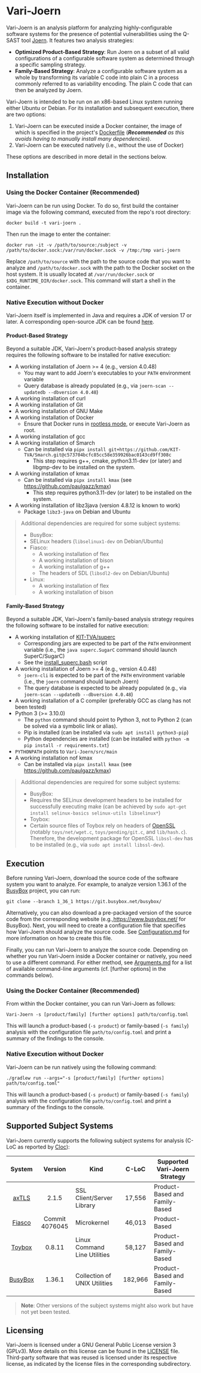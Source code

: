 # Vari-Joern

Vari-Joern is an analysis platform for analyzing highly-configurable software systems for the presence of potential
vulnerabilities using the Q-SAST tool [Joern](https://joern.io).
It features two analysis strategies:
- **Optimized Product-Based Strategy**: Run Joern on a subset of all valid configurations of a configurable software 
  system as determined through a specific sampling strategy.
- **Family-Based Strategy**: Analyze a configurable software system as a whole by transforming its variable C code into
  plain C in a process commonly referred to as variability encoding. The plain C code that can then be analyzed by Joern.


Vari-Joern is intended to be run on an x86-based Linux system running either Ubuntu or Debian. For its installation and 
subsequent execution, there are two options:
1. Vari-Joern can be executed inside a Docker container, the image of which is specified in the project's
   [Dockerfile](Dockerfile) (_**Recommended** as this avoids having to manually install many dependencies_).
2. Vari-Joern can be executed natively (i.e., without the use of Docker)

These options are described in more detail in the sections below.



## Installation 

### Using the Docker Container (Recommended)
Vari-Joern can be run using Docker. To do so, first build the container image via the following command, executed from
the repo's root directory:
```shell
docker build -t vari-joern .
```

Then run the image to enter the container:
```shell
docker run -it -v /path/to/source:/subject -v /path/to/docker.sock:/var/run/docker.sock -v /tmp:/tmp vari-joern
```
Replace `/path/to/source` with the path to the source code that you want to analyze and `/path/to/docker.sock` with the
path to the Docker socket on the host system. It is usually located at `/var/run/docker.sock` or
`$XDG_RUNTIME_DIR/docker.sock`. This command will start a shell in the container.


### Native Execution without Docker

Vari-Joern itself is implemented in Java and requires a JDK of version 17 or later. A corresponding open-source JDK can
be found [here](https://openjdk.org/). 

#### Product-Based Strategy
Beyond a suitable JDK, Vari-Joern's product-based analysis strategy requires the following software to be installed for
native execution:
- A working installation of Joern >= 4 (e.g., version 4.0.48)
  - You may want to add Joern's executables to your `PATH` environment variable
  - Query database is already populated (e.g., via `joern-scan --updatedb --dbversion 4.0.48`)
- A working installation of curl
- A working installation of Git
- A working installation of GNU Make
- A working installation of Docker
  - Ensure that Docker runs in [rootless mode](https://docs.docker.com/engine/security/rootless/), or execute Vari-Joern
    as root.
- A working installation of gcc
- A working installation of Smarch
  - Can be installed via `pipx install git+https://github.com/KIT-TVA/Smarch.git@c573704bcfc85cc58e359926bac0143cd9ff308c`
    - This step requires g++, cmake, python3.11-dev (or later) and libgmp-dev to be installed on the system.
- A working installation of kmax
  - Can be installed via `pipx install kmax` (see https://github.com/paulgazz/kmax)
    - This step requires python3.11-dev (or later) to be installed on the system.
- A working installation of libz3java (version 4.8.12 is known to work)
    - Package `libz3-java` on Debian and Ubuntu

> Additional dependencies are required for some subject systems:
> - BusyBox:
>  - SELinux headers (`libselinux1-dev` on Debian/Ubuntu)
> - Fiasco:
>   - A working installation of flex
>   - A working installation of bison
>   - A working installation of g++
>   - The headers of SDL (`libsdl2-dev` on Debian/Ubuntu)
> - Linux:
>   - A working installation of flex
>   - A working installation of bison

#### Family-Based Strategy
Beyond a suitable JDK, Vari-Joern's family-based analysis strategy requires the following software to be installed for
native execution:
- A working installation of [KIT-TVA/superc](https://github.com/KIT-TVA/superc)
  - Corresponding jars are expected to be part of the `PATH` environment variable (i.e., the `java superc.SugarC` command 
    should launch SuperC/SugarC)
  - See the [install_superc.bash](scripts/install_superc.bash) script
- A working installation of Joern >= 4 (e.g., version 4.0.48)
  - `joern-cli` is expected to be part of the `PATH` environment variable (i.e., the `joern` command should launch Joern)
  - The query database is expected to be already populated (e.g., via `joern-scan --updatedb --dbversion 4.0.48`)
- A working installation of a C compiler (preferably GCC as clang has not been tested)
- Python 3 (>= 3.10.0)
  - The `python` command should point to Python 3, not to Python 2 (can be solved via a symbolic link or alias). 
  - Pip is installed (can be installed via `sudo apt install python3-pip`)
  - Python dependencies are installed (can be installed with `python -m pip install -r requirements.txt`)
- `PYTHONPATH` points to `Vari-Joern/src/main`
- A working installation nof kmax
  - Can be installed via `pipx install kmax` (see https://github.com/paulgazz/kmax)

> Additional dependencies are required for some subject systems:
> - BusyBox:
>  - Requires the SELinux development headers to be installed for successfully executing make (can be achieved by 
>    ``sudo apt-get install selinux-basics selinux-utils libselinux*``)
> - Toybox:
>  - Certain source files of Toybox rely on headers of [OpenSSL](https://www.openssl.org/) (notably ``toys/net/wget.c``, 
>    ``toys/pending/git.c``, and ``lib/hash.c``). Therefore, the development package for OpenSSL `libssl-dev` has to be 
>    installed (e.g., via `sudo apt install libssl-dev`).


## Execution
Before running Vari-Joern, download the source code of the software system you want to analyze. For example, to
analyze version 1.36.1 of the [BusyBox](https://www.busybox.net/) project, you can run:
```shell
git clone --branch 1_36_1 https://git.busybox.net/busybox/
```
Alternatively, you can also download a pre-packaged version of the source code from the corresponding website
(e.g.,https://www.busybox.net/ for BusyBox).
Next, you will need to create a configuration file that specifies how Vari-Joern should analyze the source code.
See [Configuration.md](docs/Configuration.md) for more information on how to create this file.

Finally, you can run Vari-Joern to analyze the source code. Depending on whether you run Vari-Joern inside a Docker
container or natively, you need to use a different command. For either method, see [Arguments.md](docs/Arguments.md) for
a list of available command-line arguments (cf. [further options] in the commands below).

### Using the Docker Container (Recommended)
From within the Docker container, you can run Vari-Joern as follows:
```shell
Vari-Joern -s [product/family] [further options] path/to/config.toml
```

This will launch a product-based (`-s product`) or family-based (`-s family`) analysis with the configuration file `path/to/config.toml` and print a summary of the
findings to the console.

### Native Execution without Docker
Vari-Joern can be run natively using the following command:
```shell
./gradlew run --args="-s [product/family] [further options] path/to/config.toml"
```
This will launch a product-based (`-s product`) or family-based (`-s family`) analysis with the configuration file `path/to/config.toml` and print a summary of the
findings to the console.


## Supported Subject Systems

Vari-Joern currently supports the following subject systems for analysis (C-LoC as reported by 
[Cloc](https://github.com/AlDanial/cloc)):

|                     System                      |    Version     | Kind                         |  C-LoC  | Supported Vari-Joern Strategy  |
|:-----------------------------------------------:|:--------------:|------------------------------|:-------:|--------------------------------|
|     [axTLS](https://axtls.sourceforge.net/)     |     2.1.5      | SSL Client/Server Library    | 17,556  | Product-Based and Family-Based |
| [Fiasco](https://github.com/kernkonzept/fiasco) | Commit 4076045 | Microkernel                  | 46,013  | Product-Based                  |
|      [Toybox](https://landley.net/toybox/)      |     0.8.11     | Linux Command Line Utilities | 58,127  | Product-Based and Family-Based |
|       [BusyBox](https://www.busybox.net/)       |     1.36.1     | Collection of UNIX Utilities | 182,966 | Product-Based and Family-Based |

> **Note**: Other versions of the subject systems might also work but have not yet been tested. 

## Licensing
Vari-Joern is licensed under a GNU General Public License version 3 (GPLv3). More details on this license can be found 
in the [LICENSE](LICENSE) file.
Third-party software that was reused is licensed under its respective license, as indicated by the license files in the
corresponding subdirectory.
